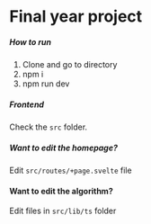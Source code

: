 # Final year project

##### How to run
1. Clone and go to directory
2. npm i
3. npm run dev

##### Frontend
Check the ```src``` folder.

##### Want to edit the homepage?
Edit ```src/routes/+page.svelte``` file

#### Want to edit the algorithm?
Edit files in ```src/lib/ts``` folder
